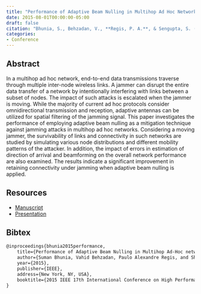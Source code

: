 ```yaml
---
title: "Performance of Adaptive Beam Nulling in Multihop Ad Hoc Networks Under Jamming"
date: 2015-08-01T00:00:00-05:00
draft: false
citation: "Bhunia, S., Behzadan, V., **Regis, P. A.**, & Sengupta, S. (2015, August). Performance of adaptive beam nulling in multihop ad-hoc networks under jamming. In 2015 IEEE 17th International Conference on High Performance Computing and Communications, 2015 IEEE 7th International Symposium on Cyberspace Safety and Security, and 2015 IEEE 12th International Conference on Embedded Software and Systems (pp. 1236-1241). IEEE."
categories:
- Conference
---
```


## Abstract
In a multihop ad hoc network, end-to-end data transmissions traverse through multiple inter-node wireless links. A jammer can disrupt the entire data transfer of a network by intentionally interfering with links between a subset of nodes. The impact of such attacks is escalated when the jammer is moving. While the majority of current ad hoc protocols consider omnidirectional transmission and reception, adaptive antennas can be utilized for spatial filtering of the jamming signal. This paper investigates the performance of employing adaptive beam nulling as a mitigation technique against jamming attacks in multihop ad hoc networks. Considering a moving jammer, the survivability of links and connectivity in such networks are studied by simulating various node distributions and different mobility patterns of the attacker. In addition, the impact of errors in estimation of direction of arrival and beamforming on the overall network performance are also examined. The results indicate a significant improvement in retaining connectivity under jamming when adaptive beam nulling is applied.

## Resources
- [Manuscript](resources/css_15.pdf)
- [Presentation](resources/css_15.pptx)

## Bibtex

```latex
@inproceedings{bhunia2015performance,
    title={Performance of Adaptive Beam Nulling in Multihop Ad-Hoc networks under Jamming},
    author={Suman Bhunia, Vahid Behzadan, Paulo Alexandre Regis, and Shamik Sengupta},
    year={2015},
    publisher={IEEE},
    address={New York, NY, USA},
    booktitle={2015 IEEE 17th International Conference on High Performance Computing and Communications, 2015 IEEE 7th International Symposium on Cyberspace Safety and Security, and 2015 IEEE 12th International Conference on Embedded Software and Systems},
}
```